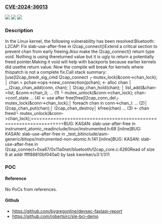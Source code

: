 ### [CVE-2024-36013](https://cve.mitre.org/cgi-bin/cvename.cgi?name=CVE-2024-36013)
![](https://img.shields.io/static/v1?label=Product&message=Linux&color=blue)
![](https://img.shields.io/static/v1?label=Version&message=73ffa904b782%3C%20cfe560c7050b%20&color=brighgreen)
![](https://img.shields.io/static/v1?label=Vulnerability&message=n%2Fa&color=brighgreen)

### Description

In the Linux kernel, the following vulnerability has been resolved:Bluetooth: L2CAP: Fix slab-use-after-free in l2cap_connect()Extend a critical section to prevent chan from early freeing.Also make the l2cap_connect() return type void. Nothing is using thereturned value but it is ugly to return a potentially freed pointer.Making it void will help with backports because earlier kernels did usethe return value. Now the compile will break for kernels where thispatch is not a complete fix.Call stack summary:[use]l2cap_bredr_sig_cmd  l2cap_connect  ┌ mutex_lock(&conn->chan_lock);  │ chan = pchan->ops->new_connection(pchan); <- alloc chan  │ __l2cap_chan_add(conn, chan);  │   l2cap_chan_hold(chan);  │   list_add(&chan->list, &conn->chan_l);   ... (1)  └ mutex_unlock(&conn->chan_lock);    chan->conf_state              ... (4) <- use after free[free]l2cap_conn_del┌ mutex_lock(&conn->chan_lock);│ foreach chan in conn->chan_l:            ... (2)│   l2cap_chan_put(chan);│     l2cap_chan_destroy│       kfree(chan)               ... (3) <- chan freed└ mutex_unlock(&conn->chan_lock);==================================================================BUG: KASAN: slab-use-after-free in instrument_atomic_readinclude/linux/instrumented.h:68 [inline]BUG: KASAN: slab-use-after-free in _test_bitinclude/asm-generic/bitops/instrumented-non-atomic.h:141 [inline]BUG: KASAN: slab-use-after-free in l2cap_connect+0xa67/0x11a0net/bluetooth/l2cap_core.c:4260Read of size 8 at addr ffff88810bf040a0 by task kworker/u3:1/311

### POC

#### Reference
No PoCs from references.

#### Github
- https://github.com/bygregonline/devsec-fastapi-report
- https://github.com/robertsirc/sle-bci-demo

